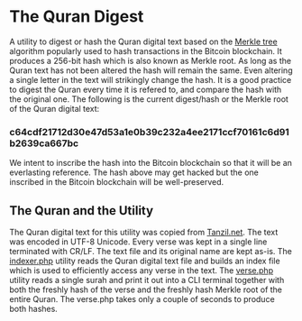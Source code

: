 # The Quran Digest
A utility to digest or hash the Quran digital text based on the [Merkle tree](https://en.wikipedia.org/wiki/Merkle_tree) algorithm popularly used to hash transactions in the Bitcoin blockchain. It produces a 256-bit hash which is also known as Merkle root. As long as the Quran text has not been altered the hash will remain the same. Even altering a single letter in the text will strikingly change the hash. It is a good practice to digest the Quran every time it is refered to, and compare the hash with the original one. The following is the current digest/hash or the Merkle root of the Quran digital text:
### c64cdf21712d30e47d53a1e0b39c232a4ee2171ccf70161c6d91b2639ca667bc
We intent to inscribe the hash into the Bitcoin blockchain so that it will be an everlasting reference. The hash above may get hacked but the one inscribed in the Bitcoin blockchain will be well-preserved.

## The Quran and the Utility
The Quran digital text for this utility was copied from [Tanzil.net](http://tanzil.net/). The text was encoded in UTF-8 Unicode. Every verse was kept in a single line terminated with CR/LF. The text file and its original name are kept as-is. The [indexer.php](utils/indexer.php) utility reads the Quran digital text file and builds an index file which is used to efficiently access any verse in the text. The [verse.php](utils/verse.php) utility reads a single surah and print it out into a CLI terminal together with both the freshly hash of the verse and the freshly hash Merkle root of the entire Quran. The verse.php takes only a couple of seconds to produce both hashes.
